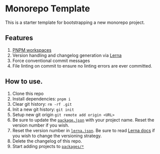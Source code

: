 # Monorepo Template

This is a starter template for bootstrapping a new monorepo project.

## Features

1. [PNPM workspaces](https://pnpm.io/workspaces)
1. Version handling and changelog generation via [Lerna](https://github.com/lerna/lerna)
1. Force conventional commit messages
1. File linting on commit to ensure no linting errors are ever committed.

## How to use.

1. Clone this repo
2. Install dependencies: `pnpm i`
3. Clear git history: `rm -rf .git`
4. Init a new git history: `git init`
5. Setup new git origin `git remote add origin <URL>`
6. Be sure to update the [`package.json`](/package.json) with your project name. Reset the version number if you wish.
7. Reset the version number in [`lerna.json`](/lerna.json). Be sure to read [Lerna docs](https://lerna.js.org/docs/api-reference/configuration#version) if you wish to change the versioning strategy.
8. Delete the changelog of this repo.
9. Start adding projects to [`packages/*`](/packages)
